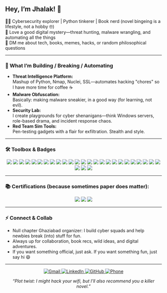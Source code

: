 
## Hey, I’m Jhalak! 👋

🧑‍💻 Cybersecurity explorer | Python tinkerer | Book nerd (novel bingeing is a lifestyle, not a hobby 🤓)  
🔎 Love a good digital mystery—threat hunting, malware wrangling, and automating all the things  
💬 DM me about tech, books, memes, hacks, or random philosophical questions

---

### 🚀 What I’m Building / Breaking / Automating

- **Threat Intelligence Platform:**  
  Mashup of Python, Nmap, Nuclei, SSL—automates hacking "chores" so I have more time for coffee ☕
- **Malware Obfuscation:**  
  Basically: making malware sneakier, in a good way (for learning, not evil).
- **Security Lab:**  
  I create playgrounds for cyber shenanigans—think Windows servers, role-based drama, and incident response chaos.
- **Red Team Sim Tools:**  
  Pen-testing gadgets with a flair for exfiltration. Stealth and style.

---


### 🛠️ Toolbox & Badges

<p align="center">
  <!-- Programming Languages -->
  <img src="https://img.shields.io/badge/Python-3776AB?logo=python&logoColor=white&style=for-the-badge"/>
  <img src="https://img.shields.io/badge/Java-007396?logo=java&logoColor=white&style=for-the-badge"/>
  <img src="https://img.shields.io/badge/C-00599C?logo=c&logoColor=white&style=for-the-badge"/>
  <img src="https://img.shields.io/badge/SQL-4479A1?logo=mysql&logoColor=white&style=for-the-badge"/>
  <img src="https://img.shields.io/badge/Shell-121011?logo=gnubash&logoColor=white&style=for-the-badge"/>
  <img src="https://img.shields.io/badge/HTML5-E34F26?logo=html5&logoColor=white&style=for-the-badge"/>
  <img src="https://img.shields.io/badge/CSS3-1572B6?logo=css3&logoColor=white&style=for-the-badge"/>
  
  <!-- Cybersecurity & Dev Tools -->
  <img src="https://img.shields.io/badge/Nmap-008891?logo=nmap&logoColor=white&style=for-the-badge"/>
  <img src="https://img.shields.io/badge/Burp%20Suite-FE7A16?logo=burpsuite&logoColor=white&style=for-the-badge"/>
  <img src="https://img.shields.io/badge/Metasploit-1D1D1D?logo=metasploit&logoColor=white&style=for-the-badge"/>
  <img src="https://img.shields.io/badge/Frida-00FF00?logo=frida&logoColor=black&style=for-the-badge"/>
  <img src="https://img.shields.io/badge/Airmon-ng-0052CC?style=for-the-badge"/>
  <img src="https://img.shields.io/badge/FlareVM-000000?style=for-the-badge"/>
  <img src="https://img.shields.io/badge/Mimikatz-7E3FF2?style=for-the-badge"/>
  <img src="https://img.shields.io/badge/Nikto-E23D28?style=for-the-badge"/>
  <img src="https://img.shields.io/badge/Dirb-38B2AC?style=for-the-badge"/>
  <img src="https://img.shields.io/badge/Recon-ng-00BFFF?style=for-the-badge"/>
  <img src="https://img.shields.io/badge/SSL-4F8EF7?style=for-the-badge"/>
  <img src="https://img.shields.io/badge/OWASP-000000?logo=owasp&logoColor=white&style=for-the-badge"/>
  <img src="https://img.shields.io/badge/Wireshark-1679A7?logo=wireshark&logoColor=white&style=for-the-badge"/>
  <img src="https://img.shields.io/badge/Git-F05032?logo=git&logoColor=white&style=for-the-badge"/>
  <img src="https://img.shields.io/badge/GitHub-171515?logo=github&logoColor=white&style=for-the-badge"/>
  
  <!-- OS & Frameworks -->
  <img src="https://img.shields.io/badge/Windows%20Server-0078D6?logo=windows&logoColor=white&style=for-the-badge"/>
  <img src="https://img.shields.io/badge/Debian-A81D33?logo=debian&logoColor=white&style=for-the-badge"/>
  <img src="https://img.shields.io/badge/Linux-FCC624?logo=linux&logoColor=black&style=for-the-badge"/>
  <img src="https://img.shields.io/badge/MITRE%20ATT&CK-1A1A1A?style=for-the-badge"/>
  
  <!-- Fun & Personal -->
  <img src="https://img.shields.io/badge/Book%20Nerd-%F0%9F%93%96-yellow?style=for-the-badge"/>
  <img src="https://img.shields.io/badge/Coffee-%E2%98%95-6f4e37?style=for-the-badge"/>
</p>


---

### 📚 Certifications (because sometimes paper does matter):

<p align="center">
  <img src="https://img.shields.io/badge/ICIP-OPSWAT-green?logo=opswat&style=for-the-badge"/>
  <img src="https://img.shields.io/badge/CCNA-CISCO-blue?logo=cisco&style=for-the-badge"/>
  <img src="https://img.shields.io/badge/Ethical%20Hacker-EC%20COUNCIL-red?logo=ec-council&style=for-the-badge"/>
</p>

---

### ⚡ Connect & Collab

- Null chapter Ghaziabad organizer: I build cyber squads and help newbies break (into) stuff for fun.
- Always up for collaboration, book recs, wild ideas, and digital adventures.
- If you want something official, just ask. If you want something fun, just say hi 😄

---


<!-- Socials with Avatars -->
<p align="center">
  <a href="mailto:jhalak6104@gmail.com">
    <img src="https://img.shields.io/badge/Gmail-D14836?style=for-the-badge&logo=gmail&logoColor=white" alt="Gmail"/>
  </a>
  <a href="https://linkedin.com/in/jhalak6104">
    <img src="https://img.shields.io/badge/LinkedIn-0077B5?style=for-the-badge&logo=linkedin&logoColor=white" alt="LinkedIn"/>
  </a>
  <a href="https://github.com/Jhalak6104">
    <img src="https://img.shields.io/badge/GitHub-171515?style=for-the-badge&logo=github&logoColor=white" alt="GitHub"/>
  </a>
  <a href="tel:+919456427252">
    <img src="https://img.shields.io/badge/Phone-25D366?style=for-the-badge&logo=whatsapp&logoColor=white" alt="Phone"/>
  </a>
</p>


<p align="center"><i>“Plot twist: I might hack your wifi, but I’ll also recommend you a killer novel.”</i></p>
